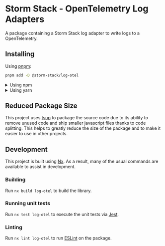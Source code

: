 <!-- START header -->
<!-- END header -->

# Storm Stack - OpenTelemetry Log Adapters

A package containing a Storm Stack log adapter to write logs to a OpenTelemetry.

<!-- START doctoc -->
<!-- END doctoc -->

## Installing

Using [pnpm](http://pnpm.io):

```bash
pnpm add -D @storm-stack/log-otel
```

<details>
  <summary>Using npm</summary>

```bash
npm install -D @storm-stack/log-otel
```

</details>

<details>
  <summary>Using yarn</summary>

```bash
yarn add -D @storm-stack/log-otel
```

</details>

## Reduced Package Size

This project uses [tsup](https://tsup.egoist.dev/) to package the source code
due to its ability to remove unused code and ship smaller javascript files
thanks to code splitting. This helps to greatly reduce the size of the package
and to make it easier to use in other projects.

## Development

This project is built using [Nx](https://nx.dev). As a result, many of the usual
commands are available to assist in development.

### Building

Run `nx build log-otel` to build the library.

### Running unit tests

Run `nx test log-otel` to execute the unit tests via
[Jest](https://jestjs.io).

### Linting

Run `nx lint log-otel` to run [ESLint](https://eslint.org/) on the package.

<!-- START footer -->
<!-- END footer -->
